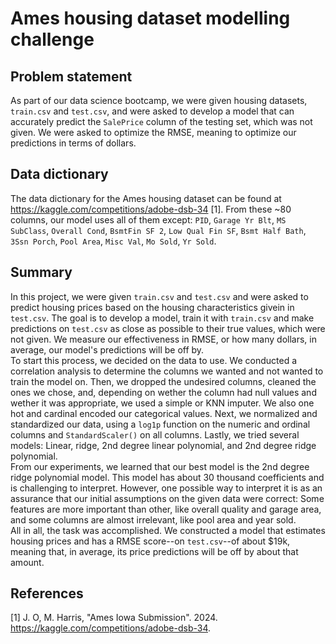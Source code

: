 # Ames housing dataset modelling challenge

## Problem statement
As part of our data science bootcamp, we were given housing datasets, `train.csv` and `test.csv`, and were asked to develop a model that can accurately predict the `SalePrice` column of the testing set, which was not given. We were asked to optimize the RMSE, meaning to optimize our predictions in terms of dollars.

## Data dictionary
The data dictionary for the Ames housing dataset can be found at https://kaggle.com/competitions/adobe-dsb-34 [1].
From these ~80 columns, our model uses all of them except: `PID`, `Garage Yr Blt`, `MS SubClass`, `Overall Cond`, `BsmtFin SF 2`, `Low Qual Fin SF`, `Bsmt Half Bath`, `3Ssn Porch`, `Pool Area`, `Misc Val`, `Mo Sold`, `Yr Sold`.

## Summary
In this project, we were given `train.csv` and `test.csv` and were asked to predict housing prices based on the housing characteristics givein in `test.csv`. The goal is to develop a model, train it with `train.csv` and make predictions on `test.csv` as close as possible to their true values, which were not given. We measure our effectiveness in RMSE, or how many dollars, in average, our model's predictions will be off by.
<br>
To start this process, we decided on the data to use. We conducted a correlation analysis to determine the columns we wanted and not wanted to train the model on. Then, we dropped the undesired columns, cleaned the ones we chose, and, depending on wether the column had null values and wether it was appropriate, we used a simple or KNN imputer. We also one hot and cardinal encoded our categorical values. Next, we normalized and standardized our data, using a `log1p` function on the numeric and ordinal columns and `StandardScaler()` on all columns. Lastly, we tried several models: Linear, ridge, 2nd degree linear polynomial, and 2nd degree ridge polynomial.
<br>
From our experiments, we learned that our best model is the 2nd degree ridge polynomial model. This model has about 30 thousand coefficients and is challenging to interpret. However, one possible way to interpret it is as an assurance that our initial assumptions on the given data were correct: Some features are more important than other, like overall quality and garage area, and some columns are almost irrelevant, like pool area and year sold.
<br>
All in all, the task was accomplished. We constructed a model that estimates housing prices and has a RMSE score--on `test.csv`--of about $19k, meaning that, in average, its price predictions will be off by about that amount.

## References
[1] J. O, M. Harris, "Ames Iowa Submission". 2024. https://kaggle.com/competitions/adobe-dsb-34.
